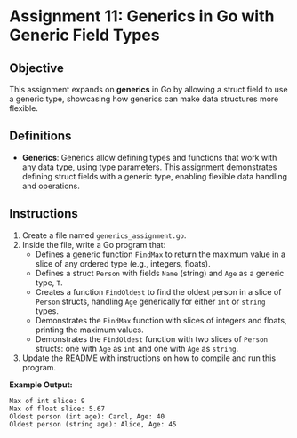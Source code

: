 # Assignment 11: Generics in Go with Generic Field Types

## Objective

This assignment expands on **generics** in Go by allowing a struct field to use a generic type, showcasing how generics can make data structures more flexible.

## Definitions

- **Generics**: Generics allow defining types and functions that work with any data type, using type parameters. This assignment demonstrates defining struct fields with a generic type, enabling flexible data handling and operations.

## Instructions

1. Create a file named `generics_assignment.go`.
2. Inside the file, write a Go program that:
   - Defines a generic function `FindMax` to return the maximum value in a slice of any ordered type (e.g., integers, floats).
   - Defines a struct `Person` with fields `Name` (string) and `Age` as a generic type, `T`.
   - Creates a function `FindOldest` to find the oldest person in a slice of `Person` structs, handling `Age` generically for either `int` or `string` types.
   - Demonstrates the `FindMax` function with slices of integers and floats, printing the maximum values.
   - Demonstrates the `FindOldest` function with two slices of `Person` structs: one with `Age` as `int` and one with `Age` as `string`.
3. Update the README with instructions on how to compile and run this program.

**Example Output:**

```text
Max of int slice: 9
Max of float slice: 5.67
Oldest person (int age): Carol, Age: 40
Oldest person (string age): Alice, Age: 45
```
